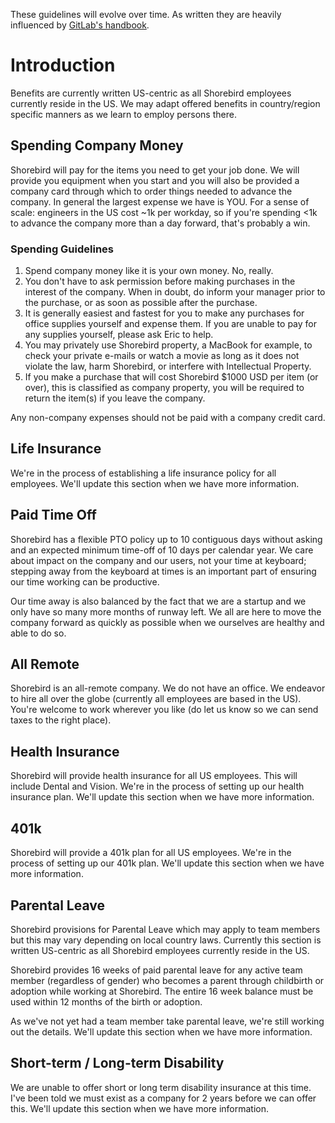 These guidelines will evolve over time. As written they are heavily influenced
by [GitLab's handbook](https://about.gitlab.com/handbook/).

# Introduction
Benefits are currently written US-centric as all Shorebird employees currently
reside in the US.  We may adapt offered benefits in country/region specific
manners as we learn to employ persons there.

## Spending Company Money
Shorebird will pay for the items you need to get your job done.  We will provide
you equipment when you start and you will also be provided a company card
through which to order things needed to advance the company.  In general the
largest expense we have is YOU.  For a sense of scale: engineers in the US cost
~1k per workday, so if you're spending <1k to advance the company more than a
day forward, that's probably a win.

### Spending Guidelines

1. Spend company money like it is your own money. No, really.
2. You don't have to ask permission before making purchases in the interest of
   the company. When in doubt, do inform your manager prior to the purchase, or
   as soon as possible after the purchase.
3. It is generally easiest and fastest for you to make any purchases for office
   supplies yourself and expense them. If you are unable to pay for any supplies
   yourself, please ask Eric to help.
4. You may privately use Shorebird property, a MacBook for example, to check
   your private e-mails or watch a movie as long as it does not violate the law,
   harm Shorebird, or interfere with Intellectual Property.
5. If you make a purchase that will cost Shorebird $1000 USD per item (or over),
   this is classified as company property, you will be required to return the
   item(s) if you leave the company.

Any non-company expenses should not be paid with a company credit card.

## Life Insurance

We're in the process of establishing a life insurance policy for all employees.
We'll update this section when we have more information.

## Paid Time Off

Shorebird has a flexible PTO policy up to 10 contiguous days without asking and
an expected minimum time-off of 10 days per calendar year.  We care about impact
on the company and our users, not your time at keyboard; stepping away from the
keyboard at times is an important part of ensuring our time working can be
productive.

Our time away is also balanced by the fact that we are a startup and we only
have so many more months of runway left.  We all are here to move the company
forward as quickly as possible when we ourselves are healthy and able to do so.

## All Remote

Shorebird is an all-remote company.  We do not have an office.  We endeavor to
hire all over the globe (currently all employees are based in the US).  You're
welcome to work wherever you like (do let us know so we can send taxes to the
right place).

## Health Insurance

Shorebird will provide health insurance for all US employees.  This will include
Dental and Vision.  We're in the process of setting up our health insurance
plan.  We'll update this section when we have more information.

## 401k

Shorebird will provide a 401k plan for all US employees.  We're in the process
of setting up our 401k plan.  We'll update this section when we have more
information.

## Parental Leave

Shorebird provisions for Parental Leave which may apply to team members but this
may vary depending on local country laws.  Currently this section is written
US-centric as all Shorebird employees currently reside in the US.

Shorebird provides 16 weeks of paid parental leave for any active team member
(regardless of gender) who becomes a parent through childbirth or adoption while
working at Shorebird.  The entire 16 week balance must be used within 12 months
of the birth or adoption.

As we've not yet had a team member take parental leave, we're still working out
the details.  We'll update this section when we have more information.

## Short-term / Long-term Disability

We are unable to offer short or long term disability insurance at this time.
I've been told we must exist as a company for 2 years before we can offer this.
We'll update this section when we have more information.
